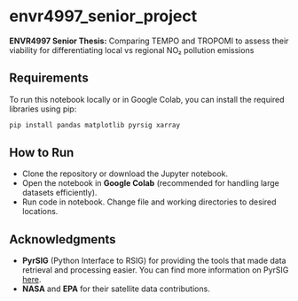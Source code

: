 # envr4997_senior_project

**ENVR4997 Senior Thesis:** Comparing TEMPO and TROPOMI to assess their viability for differentiating local vs regional NO₂ pollution emissions



## Requirements

To run this notebook locally or in Google Colab, you can install the required libraries using pip:

```bash
pip install pandas matplotlib pyrsig xarray
```

## How to Run

- Clone the repository or download the Jupyter notebook.
- Open the notebook in **Google Colab** (recommended for handling large datasets efficiently).
- Run code in notebook. Change file and working directories to desired locations.

## Acknowledgments

- **PyrSIG** (Python Interface to RSIG) for providing the tools that made data retrieval and processing easier. You can find more information on PyrSIG [here](https://barronh.github.io/pyrsig/).
- **NASA** and **EPA** for their satellite data contributions.
